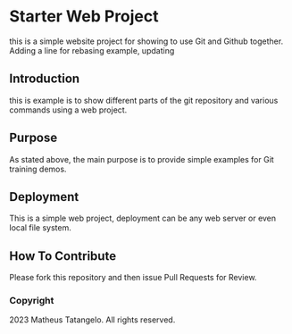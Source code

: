 # Starter Web Project
this is a simple website project for showing to use Git and Github together. Adding a line for rebasing example, updating

## Introduction
this is example is to show different parts of the git repository and various commands using a web project.

## Purpose
As stated above, the main purpose is to provide simple examples for Git training demos.

## Deployment
This is a simple web project, deployment can be any web server or even local file system.

## How To Contribute
Please fork this repository and then issue Pull Requests for Review.

### Copyright
2023 Matheus Tatangelo. All rights reserved.